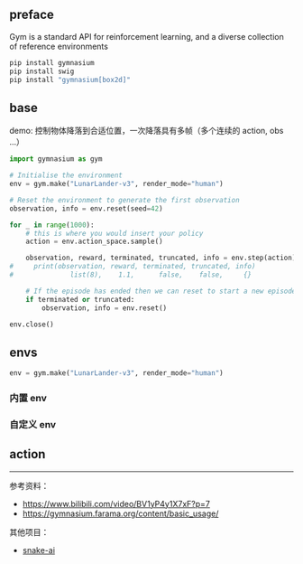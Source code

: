 


## preface


Gym is a standard API for reinforcement learning, and a diverse collection of reference environments



```bash
pip install gymnasium
pip install swig
pip install "gymnasium[box2d]"
```


## base

demo: 控制物体降落到合适位置，一次降落具有多帧（多个连续的 action, obs ...）

```python
import gymnasium as gym

# Initialise the environment
env = gym.make("LunarLander-v3", render_mode="human")

# Reset the environment to generate the first observation
observation, info = env.reset(seed=42)

for _ in range(1000):
    # this is where you would insert your policy
    action = env.action_space.sample()

    observation, reward, terminated, truncated, info = env.step(action)
#     print(observation, reward, terminated, truncated, info)
#              list(8),    1.1,      false,    false,     {}

    # If the episode has ended then we can reset to start a new episode
    if terminated or truncated:
        observation, info = env.reset()

env.close()
```




## envs

```python
env = gym.make("LunarLander-v3", render_mode="human")

```


### 内置 env





### 自定义 env


## action



---------

参考资料：
- https://www.bilibili.com/video/BV1yP4y1X7xF?p=7
- https://gymnasium.farama.org/content/basic_usage/

其他项目：
- [snake-ai](https://github.com/linyiLYi/snake-ai)

